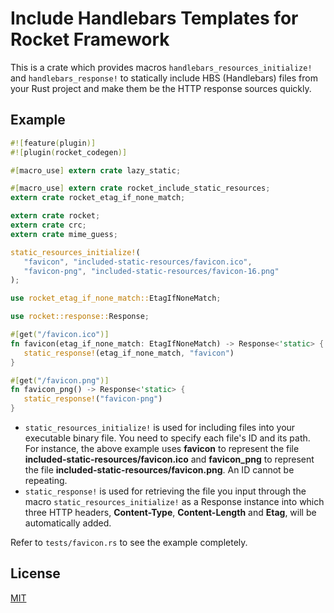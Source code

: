 Include Handlebars Templates for Rocket Framework
====================

This is a crate which provides macros `handlebars_resources_initialize!` and `handlebars_response!` to statically include HBS (Handlebars) files from your Rust project and make them be the HTTP response sources quickly.

## Example

```rust
#![feature(plugin)]
#![plugin(rocket_codegen)]

#[macro_use] extern crate lazy_static;

#[macro_use] extern crate rocket_include_static_resources;
extern crate rocket_etag_if_none_match;

extern crate rocket;
extern crate crc;
extern crate mime_guess;

static_resources_initialize!(
   "favicon", "included-static-resources/favicon.ico",
   "favicon-png", "included-static-resources/favicon-16.png"
);

use rocket_etag_if_none_match::EtagIfNoneMatch;

use rocket::response::Response;

#[get("/favicon.ico")]
fn favicon(etag_if_none_match: EtagIfNoneMatch) -> Response<'static> {
   static_response!(etag_if_none_match, "favicon")
}

#[get("/favicon.png")]
fn favicon_png() -> Response<'static> {
   static_response!("favicon-png")
}
```

* `static_resources_initialize!` is used for including files into your executable binary file. You need to specify each file's ID and its path. For instance, the above example uses **favicon** to represent the file **included-static-resources/favicon.ico** and **favicon_png** to represent the file **included-static-resources/favicon.png**. An ID cannot be repeating.
* `static_response!` is used for retrieving the file you input through the macro `static_resources_initialize!` as a Response instance into which three HTTP headers, **Content-Type**, **Content-Length** and **Etag**, will be automatically added.

Refer to `tests/favicon.rs` to see the example completely.

## License

[MIT](LICENSE)